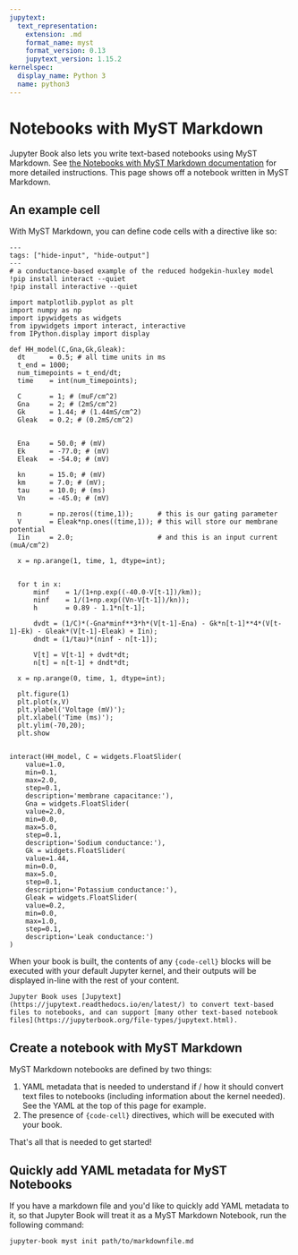 ```yaml
---
jupytext:
  text_representation:
    extension: .md
    format_name: myst
    format_version: 0.13
    jupytext_version: 1.15.2
kernelspec:
  display_name: Python 3
  name: python3
---
```


# Notebooks with MyST Markdown

Jupyter Book also lets you write text-based notebooks using MyST Markdown.
See [the Notebooks with MyST Markdown documentation](https://jupyterbook.org/file-types/myst-notebooks.html) for more detailed instructions.
This page shows off a notebook written in MyST Markdown.

## An example cell

With MyST Markdown, you can define code cells with a directive like so:

```{code-cell} ipython3
---
tags: ["hide-input", "hide-output"]
---
# a conductance-based example of the reduced hodgekin-huxley model
!pip install interact --quiet
!pip install interactive --quiet

import matplotlib.pyplot as plt
import numpy as np
import ipywidgets as widgets
from ipywidgets import interact, interactive
from IPython.display import display

def HH_model(C,Gna,Gk,Gleak):
  dt      = 0.5; # all time units in ms
  t_end = 1000;
  num_timepoints = t_end/dt;
  time    = int(num_timepoints);

  C       = 1; # (muF/cm^2)
  Gna     = 2; # (2mS/cm^2) 
  Gk      = 1.44; # (1.44mS/cm^2)
  Gleak   = 0.2; # (0.2mS/cm^2)


  Ena     = 50.0; # (mV)
  Ek      = -77.0; # (mV)
  Eleak   = -54.0; # (mV)

  kn      = 15.0; # (mV)
  km      = 7.0; # (mV);
  tau     = 10.0; # (ms)
  Vn      = -45.0; # (mV)

  n       = np.zeros((time,1));      # this is our gating parameter
  V       = Eleak*np.ones((time,1)); # this will store our membrane potential
  Iin     = 2.0;                     # and this is an input current (muA/cm^2)

  x = np.arange(1, time, 1, dtype=int);


  for t in x:
      minf    = 1/(1+np.exp((-40.0-V[t-1])/km));
      ninf    = 1/(1+np.exp((Vn-V[t-1])/kn));
      h       = 0.89 - 1.1*n[t-1];
      
      dvdt = (1/C)*(-Gna*minf**3*h*(V[t-1]-Ena) - Gk*n[t-1]**4*(V[t-1]-Ek) - Gleak*(V[t-1]-Eleak) + Iin);
      dndt = (1/tau)*(ninf - n[t-1]);
      
      V[t] = V[t-1] + dvdt*dt;
      n[t] = n[t-1] + dndt*dt;
  
  x = np.arange(0, time, 1, dtype=int);

  plt.figure(1)
  plt.plot(x,V)
  plt.ylabel('Voltage (mV)');
  plt.xlabel('Time (ms)');
  plt.ylim(-70,20);
  plt.show
              

interact(HH_model, C = widgets.FloatSlider(
    value=1.0,
    min=0.1,
    max=2.0,
    step=0.1,
    description='membrane capacitance:'),
    Gna = widgets.FloatSlider(
    value=2.0,
    min=0.0,
    max=5.0,
    step=0.1,
    description='Sodium conductance:'),
    Gk = widgets.FloatSlider(
    value=1.44,
    min=0.0,
    max=5.0,
    step=0.1,
    description='Potassium conductance:'),
    Gleak = widgets.FloatSlider(
    value=0.2,
    min=0.0,
    max=1.0,
    step=0.1,
    description='Leak conductance:')  
)
```

When your book is built, the contents of any `{code-cell}` blocks will be
executed with your default Jupyter kernel, and their outputs will be displayed
in-line with the rest of your content.

```{seealso}
Jupyter Book uses [Jupytext](https://jupytext.readthedocs.io/en/latest/) to convert text-based files to notebooks, and can support [many other text-based notebook files](https://jupyterbook.org/file-types/jupytext.html).
```

## Create a notebook with MyST Markdown

MyST Markdown notebooks are defined by two things:

1. YAML metadata that is needed to understand if / how it should convert text files to notebooks (including information about the kernel needed).
   See the YAML at the top of this page for example.
2. The presence of `{code-cell}` directives, which will be executed with your book.

That's all that is needed to get started!

## Quickly add YAML metadata for MyST Notebooks

If you have a markdown file and you'd like to quickly add YAML metadata to it, so that Jupyter Book will treat it as a MyST Markdown Notebook, run the following command:

```
jupyter-book myst init path/to/markdownfile.md
```

